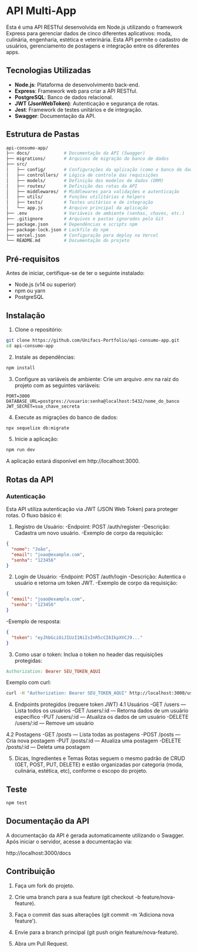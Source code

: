 # API Multi-App

Esta é uma API RESTful desenvolvida em Node.js utilizando o framework Express para gerenciar dados de cinco diferentes aplicativos: moda, culinária, engenharia, estética e veterinária. Esta API permite o cadastro de usuários, gerenciamento de postagens e integração entre os diferentes apps.

## Tecnologias Utilizadas

- **Node.js**: Plataforma de desenvolvimento back-end.
- **Express**: Framework web para criar a API RESTful.
- **PostgreSQL**: Banco de dados relacional.
- **JWT (JsonWebToken)**: Autenticação e segurança de rotas.
- **Jest**: Framework de testes unitários e de integração.
- **Swagger**: Documentação da API.

## Estrutura de Pastas

```bash
api-consumo-app/
├── docs/             # Documentação da API (Swagger)
├── migrations/       # Arquivos de migração do banco de dados
├── src/
│   ├── config/       # Configurações da aplicação (como o banco de dados)
│   ├── controllers/  # Lógica de controle das requisições
│   ├── models/       # Definição dos modelos de dados (ORM)
│   ├── routes/       # Definição das rotas da API
│   ├── middlewares/  # Middlewares para validações e autenticação
│   ├── utils/        # Funções utilitárias e helpers
│   ├── tests/        # Testes unitários e de integração
│   └── app.js        # Arquivo principal da aplicação
├── .env              # Variáveis de ambiente (senhas, chaves, etc.)
├── .gitignore        # Arquivos e pastas ignorados pelo Git
├── package.json      # Dependências e scripts npm
├── package-lock.json # Lockfile do npm
├── vercel.json       # Configuração para deploy na Vercel
└── README.md         # Documentação do projeto
```

## Pré-requisitos

Antes de iniciar, certifique-se de ter o seguinte instalado:

- Node.js (v14 ou superior)
- npm ou yarn
- PostgreSQL

## Instalação

1. Clone o repositório:
```bash
git clone https://github.com/Unifacs-Portfolio/api-consumo-app.git
cd api-consumo-app
```

2. Instale as dependências:
```bash
npm install
```

3. Configure as variáveis de ambiente:
Crie um arquivo .env na raiz do projeto com as seguintes variáveis:
```env
PORT=3000
DATABASE_URL=postgres://usuario:senha@localhost:5432/nome_do_banco
JWT_SECRET=sua_chave_secreta
```

4. Execute as migrações do banco de dados:
```bash
npx sequelize db:migrate
```

5. Inicie a aplicação:
```bash
npm run dev
```
A aplicação estará disponível em http://localhost:3000.

## Rotas da API

### Autenticação
Esta API utiliza autenticação via JWT (JSON Web Token) para proteger rotas. O fluxo básico é:

1. Registro de Usuário:
-Endpoint: POST /auth/register
-Descrição: Cadastra um novo usuário.
-Exemplo de corpo da requisição:
```json
{
  "nome": "João",
  "email": "joao@example.com",
  "senha": "123456"
}
```

2. Login de Usuário:
-Endpoint: POST /auth/login
-Descrição: Autentica o usuário e retorna um token JWT.
-Exemplo de corpo da requisição:
```json
{
  "email": "joao@example.com",
  "senha": "123456"
}
```
-Exemplo de resposta:
```json
{
  "token": "eyJhbGciOiJIUzI1NiIsInR5cCI6IkpXVCJ9..."
}
```

3. Como usar o token:
Inclua o token no header das requisições protegidas:
```makefile
Authorization: Bearer SEU_TOKEN_AQUI
```

Exemplo com curl:
```bash
curl -H "Authorization: Bearer SEU_TOKEN_AQUI" http://localhost:3000/users
```

4. Endpoints protegidos (requere token JWT)
4.1 Usuários
-GET /users — Lista todos os usuários
-GET /users/:id — Retorna dados de um usuário específico
-PUT /users/:id — Atualiza os dados de um usuário
-DELETE /users/:id — Remove um usuário

4.2 Postagens
-GET /posts — Lista todas as postagens
-POST /posts — Cria nova postagem
-PUT /posts/:id — Atualiza uma postagem
-DELETE /posts/:id — Deleta uma postagem

5. Dicas, Ingredientes e Temas
Rotas seguem o mesmo padrão de CRUD (GET, POST, PUT, DELETE) e estão organizadas por categoria (moda, culinária, estética, etc), conforme o escopo do projeto.

## Teste
```bash
npm test
```

## Documentação da API

A documentação da API é gerada automaticamente utilizando o Swagger. Após iniciar o servidor, acesse a documentação via:

http://localhost:3000/docs


## Contribuição

1. Faça um fork do projeto.

2. Crie uma branch para a sua feature (git checkout -b feature/nova-feature).

3. Faça o commit das suas alterações (git commit -m 'Adiciona nova feature').

4. Envie para a branch principal (git push origin feature/nova-feature).

5. Abra um Pull Request.